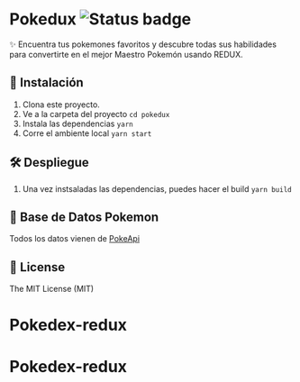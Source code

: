 # Pokedux ![Status badge](https://img.shields.io/badge/status-in%20progress-yellow)

✨ Encuentra tus pokemones favoritos y descubre todas sus habilidades para convertirte en el mejor Maestro Pokemón usando REDUX.

## 🚀 Instalación

1. Clona este proyecto.
2. Ve a la carpeta del proyecto
   `cd pokedux`
3. Instala las dependencias
   `yarn`
4. Corre el ambiente local
   `yarn start`

## 🛠 Despliegue

1. Una vez instsaladas las dependencias, puedes hacer el build
   `yarn build`

## 🦀 Base de Datos Pokemon

Todos los datos vienen de [PokeApi](https://pokeapi.co/)

## 🧾 License

The MIT License (MIT)
# Pokedex-redux
# Pokedex-redux
